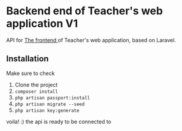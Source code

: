 
# Backend end of Teacher's web application V1
API for [The frontend  ](https://github.com/benounnas/TeacherWebAppFront) of Teacher's web application, based on Laravel.


## Installation
Make sure to check 

1. Clone the project
2. `composer install`
3. `php artisan passport:install`
4. `php artisan migrate --seed`
5. `php artisan key:generate`



voila! :) the api is ready to be connected  to
  
